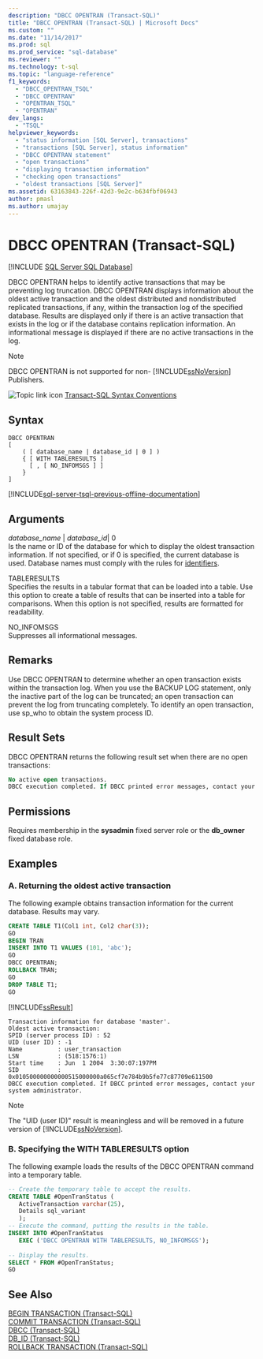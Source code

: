 ```yaml
---
description: "DBCC OPENTRAN (Transact-SQL)"
title: "DBCC OPENTRAN (Transact-SQL) | Microsoft Docs"
ms.custom: ""
ms.date: "11/14/2017"
ms.prod: sql
ms.prod_service: "sql-database"
ms.reviewer: ""
ms.technology: t-sql
ms.topic: "language-reference"
f1_keywords: 
  - "DBCC_OPENTRAN_TSQL"
  - "DBCC OPENTRAN"
  - "OPENTRAN_TSQL"
  - "OPENTRAN"
dev_langs: 
  - "TSQL"
helpviewer_keywords: 
  - "status information [SQL Server], transactions"
  - "transactions [SQL Server], status information"
  - "DBCC OPENTRAN statement"
  - "open transactions"
  - "displaying transaction information"
  - "checking open transactions"
  - "oldest transactions [SQL Server]"
ms.assetid: 63163843-226f-42d3-9e2c-b634fbf06943
author: pmasl
ms.author: umajay
---
```

# DBCC OPENTRAN (Transact-SQL)
[!INCLUDE [SQL Server SQL Database](../../includes/applies-to-version/sql-asdb.md)]

DBCC OPENTRAN helps to identify active transactions that may be preventing log truncation. DBCC OPENTRAN displays information about the oldest active transaction and the oldest distributed and nondistributed replicated transactions, if any, within the transaction log of the specified database. Results are displayed only if there is an active transaction that exists in the log or if the database contains replication information. An informational message is displayed if there are no active transactions in the log.
  
> [!NOTE]
>  DBCC OPENTRAN is not supported for non- [!INCLUDE[ssNoVersion](../../includes/ssnoversion-md.md)] Publishers.  
  
![Topic link icon](../../database-engine/configure-windows/media/topic-link.gif "Topic link icon") [Transact-SQL Syntax Conventions](../../t-sql/language-elements/transact-sql-syntax-conventions-transact-sql.md)
  
## Syntax  
  
```syntaxsql
DBCC OPENTRAN   
[   
    ( [ database_name | database_id | 0 ] )   
    { [ WITH TABLERESULTS ]  
      [ , [ NO_INFOMSGS ] ]  
    }  
]   
```  
  
[!INCLUDE[sql-server-tsql-previous-offline-documentation](../../includes/sql-server-tsql-previous-offline-documentation.md)]

## Arguments
 *database_name* | *database_id*| 0  
 Is the name or ID of the database for which to display the oldest transaction information. If not specified, or if 0 is specified, the current database is used. Database names must comply with the rules for [identifiers](../../relational-databases/databases/database-identifiers.md).  
  
 TABLERESULTS  
 Specifies the results in a tabular format that can be loaded into a table. Use this option to create a table of results that can be inserted into a table for comparisons. When this option is not specified, results are formatted for readability.  
  
 NO_INFOMSGS  
 Suppresses all informational messages.  
  
## Remarks  
Use DBCC OPENTRAN to determine whether an open transaction exists within the transaction log. When you use the BACKUP LOG statement, only the inactive part of the log can be truncated; an open transaction can prevent the log from truncating completely. To identify an open transaction, use sp_who to obtain the system process ID.
  
## Result Sets  
DBCC OPENTRAN returns the following result set when there are no open transactions:
  
```sql
No active open transactions.  
DBCC execution completed. If DBCC printed error messages, contact your system administrator.  
```  
  
## Permissions  
Requires membership in the **sysadmin** fixed server role or the **db_owner** fixed database role.
  
## Examples  
### A. Returning the oldest active transaction  
The following example obtains transaction information for the current database. Results may vary.
  
```sql  
CREATE TABLE T1(Col1 int, Col2 char(3));  
GO  
BEGIN TRAN  
INSERT INTO T1 VALUES (101, 'abc');  
GO  
DBCC OPENTRAN;  
ROLLBACK TRAN;  
GO  
DROP TABLE T1;  
GO  
```  
  
[!INCLUDE[ssResult](../../includes/ssresult-md.md)]
  
```
Transaction information for database 'master'.
Oldest active transaction:
SPID (server process ID) : 52
UID (user ID) : -1
Name          : user_transaction
LSN           : (518:1576:1)
Start time    : Jun  1 2004  3:30:07:197PM
SID           : 0x010500000000000515000000a065cf7e784b9b5fe77c87709e611500
DBCC execution completed. If DBCC printed error messages, contact your system administrator.
```
  
> [!NOTE]  
>  The "UID (user ID)" result is meaningless and will be removed in a future version of [!INCLUDE[ssNoVersion](../../includes/ssnoversion-md.md)].  
  
### B. Specifying the WITH TABLERESULTS option  
The following example loads the results of the DBCC OPENTRAN command into a temporary table.
  
```sql  
-- Create the temporary table to accept the results.  
CREATE TABLE #OpenTranStatus (  
   ActiveTransaction varchar(25),  
   Details sql_variant   
   );  
-- Execute the command, putting the results in the table.  
INSERT INTO #OpenTranStatus   
   EXEC ('DBCC OPENTRAN WITH TABLERESULTS, NO_INFOMSGS');  
  
-- Display the results.  
SELECT * FROM #OpenTranStatus;  
GO  
```  
  
## See Also  
[BEGIN TRANSACTION &#40;Transact-SQL&#41;](../../t-sql/language-elements/begin-transaction-transact-sql.md)  
[COMMIT TRANSACTION &#40;Transact-SQL&#41;](../../t-sql/language-elements/commit-transaction-transact-sql.md)  
[DBCC &#40;Transact-SQL&#41;](../../t-sql/database-console-commands/dbcc-transact-sql.md)  
[DB_ID &#40;Transact-SQL&#41;](../../t-sql/functions/db-id-transact-sql.md)  
[ROLLBACK TRANSACTION &#40;Transact-SQL&#41;](../../t-sql/language-elements/rollback-transaction-transact-sql.md)
  
  
